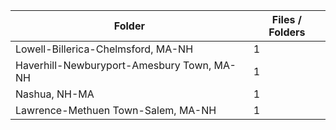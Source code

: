 | Folder                                     |   Files / Folders |
|--------------------------------------------|-------------------|
| Lowell-Billerica-Chelmsford, MA-NH         |                 1 |
| Haverhill-Newburyport-Amesbury Town, MA-NH |                 1 |
| Nashua, NH-MA                              |                 1 |
| Lawrence-Methuen Town-Salem, MA-NH         |                 1 |